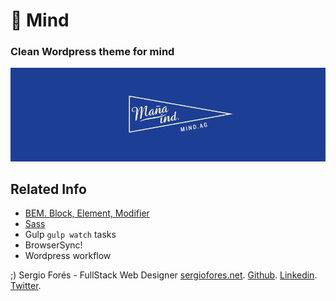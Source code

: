 :sparkling_heart: Mind
==============================

### Clean Wordpress theme for mind

![Screenshot](./screenshot.png)

## Related Info
* [BEM. Block, Element, Modifier](https://bem.info/method/)
* [Sass](http://sass-lang.com/)
* Gulp `gulp watch` tasks
* BrowserSync!
* Wordpress workflow

;)
Sergio Forés - FullStack Web Designer
[sergiofores.net](http://sergiofores.net).
[Github](https://github.com/t0t/).
[Linkedin](https://www.linkedin.com/in/sergiofores/).
[Twitter](https://twitter.com/t0tinspire/).
